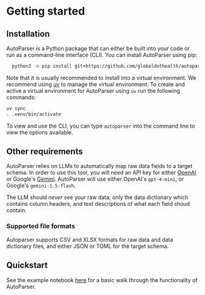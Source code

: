 # Getting started

## Installation

AutoParser is a Python package that can either be built into your code or run as a
command-line interface (CLI). You can install AutoParser using pip:

```bash
  python3 -m pip install git+https://github.com/globaldothealth/autoparser
```

Note that it is usually recommended to install into a virtual environment. We recommend using [uv](https://github.com/astral-sh/uv) to manage the virtual environment. To create and active a virtual environment for AutoParser using `uv` run the following commands:

```bash
uv sync
. .venv/bin/activate
```

To view and use the CLI, you can type `autoparser` into the command line to view the
options available.

## Other requirements

AutoParser relies on LLMs to automatically map raw data fields to a target schema.
In order to use this tool, you will need an API key for either [OpenAI](https://platform.openai.com/docs/quickstart/create-and-export-an-api-key)
or Google's [Gemini](https://aistudio.google.com/apikey).
AutoParser will use either OpenAI's `gpt-4-mini`, or Google's `gemini-1.5-flash`.

The LLM should *never* see your raw data; only the data dictionary which contains
column headers, and text descriptions of what each field shoud contain.

### Supported file formats
Autoparser supports CSV and XLSX formats for raw data and data dictionary files, and either
JSON or TOML for the target schema.

## Quickstart

See the example notebook [here](../examples/example.ipynb) for a basic walk through the
functionality of AutoParser.
